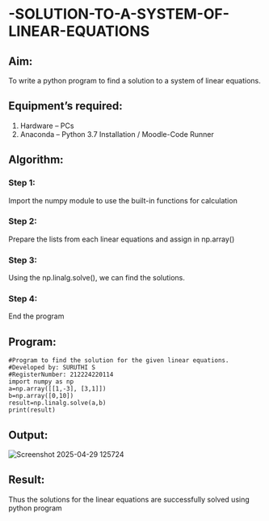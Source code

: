 # -SOLUTION-TO-A-SYSTEM-OF-LINEAR-EQUATIONS
## Aim:
To write a python program to find a solution to a system of linear equations.
## Equipment’s required:
1. 	Hardware – PCs
2. 	Anaconda – Python 3.7 Installation / Moodle-Code Runner
## Algorithm:
### Step 1: 
Import the numpy module to use the built-in functions for calculation
### Step 2: 
Prepare the lists from each linear equations and assign in np.array()
### Step 3: 
Using the np.linalg.solve(), we can find the solutions.
### Step 4: 
End the program
## Program:
```
#Program to find the solution for the given linear equations.
#Developed by: SURUTHI S
#RegisterNumber: 212224220114
import numpy as np
a=np.array([[1,-3], [3,1]])
b=np.array([0,10])
result=np.linalg.solve(a,b)
print(result)
```
## Output:
![Screenshot 2025-04-29 125724](https://github.com/user-attachments/assets/f748e536-1690-4986-8f2c-23af6f281663)

## Result: 
Thus the solutions for the linear equations are successfully solved using python program

